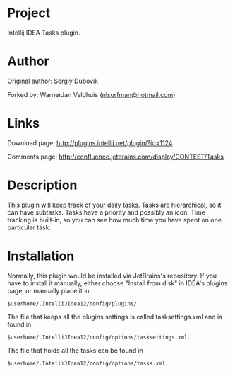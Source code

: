 Project
=======
Intellij IDEA Tasks plugin.

Author
======
Original author: Sergiy Dubovik

Forked by: WarnerJan Veldhuis (<nlsurfman@hotmail.com>)

Links
=====
Download page: <http://plugins.intellij.net/plugin/?id=1124>

Comments page: <http://confluence.jetbrains.com/display/CONTEST/Tasks>

Description
===========
This plugin will keep track of your daily tasks. Tasks are hierarchical, so it can have subtasks. Tasks have a
priority and possibly an icon. Time tracking is built-in, so you can see how much time you have spent on one
particular task.

Installation
============
Normally, this plugin would be installed via JetBrains's repository. If you have to install it manually,
either choose "Install from disk" in IDEA's plugins page, or manually place it in

    $userhome/.IntelliJIdea12/config/plugins/

The file that keeps all the plugins settings is called tasksettings.xml and is found in 

    $userhome/.IntelliJIdea12/config/options/tasksettings.xml.

The file that holds all the tasks can be found in 

    $userhome/.IntelliJIdea12/config/options/tasks.xml.

